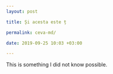 ```yaml
--- 
layout: post

title: Și acesta este ț 

permalink: ceva-md/

date: 2019-09-25 10:03 +03:00

---
```


This is something I did not know possible.

